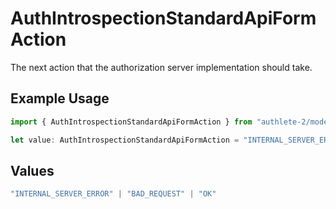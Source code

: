 # AuthIntrospectionStandardApiFormAction

The next action that the authorization server implementation should take.

## Example Usage

```typescript
import { AuthIntrospectionStandardApiFormAction } from "authlete-2/models/operations";

let value: AuthIntrospectionStandardApiFormAction = "INTERNAL_SERVER_ERROR";
```

## Values

```typescript
"INTERNAL_SERVER_ERROR" | "BAD_REQUEST" | "OK"
```
